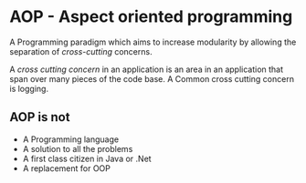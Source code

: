 # AOP - Aspect oriented programming

A Programming paradigm which aims to increase modularity by allowing the separation of _cross-cutting_ concerns.

A _cross cutting concern_ in an application is an area in an application that span over many pieces of the code base. A Common cross cutting concern is logging.

## AOP is not
* A Programming language
* A solution to all the problems
* A first class citizen in Java or .Net
* A replacement for OOP


